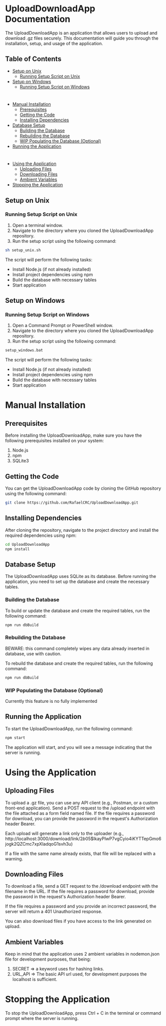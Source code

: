 # UploadDownloadApp Documentation

The UploadDownloadApp is an application that allows users to upload and download .gz files securely. This documentation will guide you through the installation, setup, and usage of the application.

## Table of Contents

- [Setup on Unix](#setup-on-unix)
   - [Running Setup Script on Unix](#running-setup-script-on-unix)
- [Setup on Windows](#setup-on-windows)
   - [Running Setup Script on Windows](#running-setup-script-on-windows)

#

- [Manual Installation](#manual-installation)
   - [Prerequisites](#prerequisites)
   - [Getting the Code](#getting-the-code)
   - [Installing Dependencies](#installing-dependencies)
- [Database Setup](#database-setup)
   - [Building the Database](#rebuilding-the-database)
   - [Rebuilding the Database](#rebuilding-the-database)
   - [WIP Populating the Database (Optional)](#wip-populating-the-database-optional)
- [Running the Application](#running-the-application)

#

- [Using the Application](#using-the-application)
   - [Uploading Files](#uploading-files)
   - [Downloading Files](#downloading-files)
   - [Ambient Variables](#ambient-variables)
- [Stopping the Application](#stopping-the-application)

## Setup on Unix

### Running Setup Script on Unix

1. Open a terminal window.
2. Navigate to the directory where you cloned the UploadDownloadApp repository.
3. Run the setup script using the following command:

```bash
sh setup_unix.sh
```

The script will perform the following tasks:

- Install Node.js (if not already installed)
- Install project dependencies using npm
- Build the database with necessary tables
- Start application

## Setup on Windows

### Running Setup Script on Windows

1. Open a Command Prompt or PowerShell window.
2. Navigate to the directory where you cloned the UploadDownloadApp repository.
3. Run the setup script using the following command:

```bash
setup_windows.bat
```

The script will perform the following tasks:

- Install Node.js (if not already installed)
- Install project dependencies using npm
- Build the database with necessary tables
- Start application

#

# Manual Installation

## Prerequisites

Before installing the UploadDownloadApp, make sure you have the following prerequisites installed on your system:

1. Node.js
2. npm
3. SQLite3

## Getting the Code

You can get the UploadDownloadApp code by cloning the GitHub repository using the following command:

```bash
git clone https://github.com/RafaelCRC/UploadDownloadApp.git
```

## Installing Dependencies

After cloning the repository, navigate to the project directory and install the required dependencies using npm:

```bash
cd UploadDownloadApp
npm install
```

## Database Setup

The UploadDownloadApp uses SQLite as its database. Before running the application, you need to set up the database and create the necessary tables.

### Building the Database

To build or update the database and create the required tables, run the following command:

```bash
npm run dbBuild
```

### Rebuilding the Database

BEWARE: this command completely wipes any data already inserted in database, use with caution.

To rebuild the database and create the required tables, run the following command:

```bash
npm run dbBuild
```

### WIP Populating the Database (Optional)

Currently this feature is no fully implemented

## Running the Application

To start the UploadDownloadApp, run the following command:

```bash
npm start
```

The application will start, and you will see a message indicating that the server is running.

#

# Using the Application

## Uploading Files

To upload a .gz file, you can use any API client (e.g., Postman, or a custom front-end application). Send a POST request to the /upload endpoint with the file attached as a form field named file. If the file requires a password for download, you can provide the password in the request's Authorization header Bearer.

Each upload will generate a link only to the uploader (e.g., http://localhost:3000/download/link/$2b$05$lkayPIwP7vgCyio4iKYTTepGmo6jogk2QZCmc7xpXladqoG1svh3u)

If a file with the same name already exists, that file will be replaced with a warning.

## Downloading Files

To download a file, send a GET request to the /download endpoint with the filename in the URL. If the file requires a password for download, provide the password in the request's Authorization header Bearer.

If the file requires a password and you provide an incorrect password, the server will return a 401 Unauthorized response.

You can also download files if you have access to the link generated on upload.

## Ambient Variables

Keep in mind that the application uses 2 ambient variables in nodemon.json file for development purposes, that being:

1. SECRET => a keyword uses for hashing links.
2. URL_API => The basic API url used, for development purposes the localhost is sufficient. 

# Stopping the Application

To stop the UploadDownloadApp, press Ctrl + C in the terminal or command prompt where the server is running.
